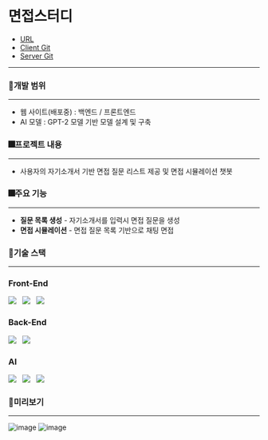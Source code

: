 # 면접스터디
- [URL](https://kdt-team-2.github.io/)
- [Client Git](https://github.com/Eadgnus/interview_dream_client.git)
- [Server Git](https://github.com/Eadgnus/interview_dream_server.git)
---

### 🎇개발 범위

---

- 웹 사이트(배포중) : 백엔드 / 프론트엔드
- AI 모델 : GPT-2 모델 기반 모델 설계 및 구축

### 🎆프로젝트 내용

---

- 사용자의 자기소개서 기반 면접 질문 리스트 제공 및 면접 시뮬레이션 챗봇

### 🎆주요 기능

---

- **질문 목록 생성** - 자기소개서를 입력시 면접 질문을 생성
- **면접 시뮬레이션** - 면접 질문 목록 기반으로 채팅 면접

### 🎇기술 스택

---

### Front-End
<p>
  <img src="https://img.shields.io/badge/HTML5-E34F26?style=flat&logo=html5&logoColor=white"/>&nbsp;&nbsp;
    <img src="https://img.shields.io/badge/CSS3-1572B6?style=flat&logo=css3&logoColor=white"/>&nbsp;&nbsp;
  <img src="https://img.shields.io/badge/JavaScript-gray?style=flat&logo=JavaScript&logoColor=F7DF1E"/>&nbsp;&nbsp;
</p>


### Back-End
<p>
  <img src="https://img.shields.io/badge/Python-deeppink?style=flat&logo=python&logoColor=white"/>&nbsp;&nbsp;
  <img src="https://img.shields.io/badge/FastAPI-black?style=flat&logo=fastapi&logoColor=white"/>&nbsp;&nbsp;
    
</p>


### AI
<p>
  <img src="https://img.shields.io/badge/PyTorch-EE4C2C?style=flat&logo=pytorch&logoColor=white"/>&nbsp;&nbsp;
  <img src="https://img.shields.io/badge/GPT2-F7931E?style=flat&logo=scikitlearn&logoColor=white"/>&nbsp;&nbsp;
  <img src="https://img.shields.io/badge/SentencePieceBPETokenizer-5C3EE8?style=flat&logo=python&logoColor=white"/>&nbsp;&nbsp;
</p>


### 🎇미리보기

---

![image](https://github.com/leeCodingStudio/Interview_dream/assets/115694780/e1892a54-c9b5-43f4-a63e-301f65311f50)
![image](https://github.com/leeCodingStudio/Interview_dream/assets/115694780/b8c8ab09-90a4-4413-a95b-35f03ea1ed7d)
